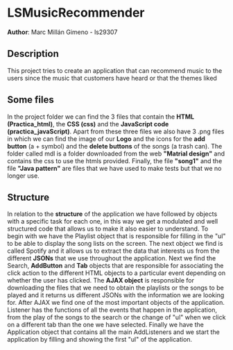 # LSMusicRecommender

**Author**: Marc Millán Gimeno - ls29307 

## Description
This project tries to create an application that can recommend music to the users since the music that customers have heard or that the themes liked

## Some files
In the project folder we can find the 3 files that contain the **HTML (Practica_html)**, the **CSS (css)** and the **JavaScript code (practica_javaScript)**. Apart from these three files we also have 3 .png files in which we can find the image of our **Logo** and the icons for the **add button** (a + symbol) and the **delete buttons** of the songs (a trash can).
The folder called mdl is a folder downloaded from the web **"Matrial design"** and contains the css to use the htmls provided.
Finally, the file **"song1"** and the file **"Java pattern"** are files that we have used to make tests but that we no longer use.

## Structure
In relation to the **structure** of the application we have followed by objects with a specific task for each one, in this way we get a modulated and well structured code that allows us to make it also easier to understand.
To begin with we have the Playlist object that is responsible for filling in the "ul" to be able to display the song lists on the screen.
The next object we find is called Spotify and it allows us to extract the data that interests us from the different **JSONs** that we use throughout the application.
Next we find the Search, **AddButton** and **Tab** objects that are responsible for associating the click action to the different HTML objects to a particular event depending on whether the user has clicked.
The **AJAX object** is responsible for downloading the files that we need to obtain the playlists or the songs to be played and it returns us different JSONs with the information we are looking for.
After AJAX we find one of the most important objects of the application. Listener has the functions of all the events that happen in the application, from the play of the songs to the search or the change of "ul" when we click on a different tab than the one we have selected.
Finally we have the Application object that contains all the main AddListeners and we start the application by filling and showing the first "ul" of the application.
